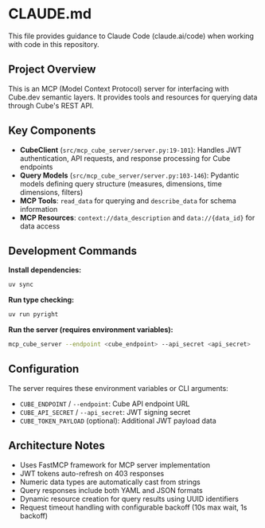 # CLAUDE.md

This file provides guidance to Claude Code (claude.ai/code) when working with code in this repository.

## Project Overview

This is an MCP (Model Context Protocol) server for interfacing with Cube.dev semantic layers. It provides tools and resources for querying data through Cube's REST API.

## Key Components

- **CubeClient** (`src/mcp_cube_server/server.py:19-101`): Handles JWT authentication, API requests, and response processing for Cube endpoints
- **Query Models** (`src/mcp_cube_server/server.py:103-146`): Pydantic models defining query structure (measures, dimensions, time dimensions, filters)
- **MCP Tools**: `read_data` for querying and `describe_data` for schema information
- **MCP Resources**: `context://data_description` and `data://{data_id}` for data access

## Development Commands

**Install dependencies:**
```bash
uv sync
```

**Run type checking:**
```bash
uv run pyright
```

**Run the server (requires environment variables):**
```bash
mcp_cube_server --endpoint <cube_endpoint> --api_secret <api_secret>
```

## Configuration

The server requires these environment variables or CLI arguments:
- `CUBE_ENDPOINT` / `--endpoint`: Cube API endpoint URL
- `CUBE_API_SECRET` / `--api_secret`: JWT signing secret
- `CUBE_TOKEN_PAYLOAD` (optional): Additional JWT payload data

## Architecture Notes

- Uses FastMCP framework for MCP server implementation
- JWT tokens auto-refresh on 403 responses
- Numeric data types are automatically cast from strings
- Query responses include both YAML and JSON formats
- Dynamic resource creation for query results using UUID identifiers
- Request timeout handling with configurable backoff (10s max wait, 1s backoff)